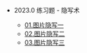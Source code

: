 * 2023.0 练习题 - 隐写术

  * [01.图片隐写一](/practice/2023.0/steganography/01.md)
  * [02.图片隐写二](/practice/2023.0/steganography/02.md)
  * [03.图片隐写三](/practice/2023.0/steganography/03.md)
